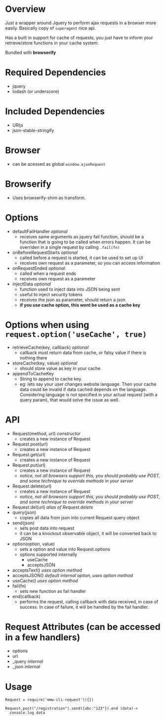 # Overview
Just a wrapper around Jquery to perform ajax requests in a browser more easily. Basically copy of ``superagent`` nice api.

Has a built in support for cache of requests, you just have to inform your retrieve/store functions in your cache system.

Bundled with **browserify**

# Required Dependencies
- jquery
- lodash (or underscore)

# Included Dependencies
- URIjs
- json-stable-stringify

# Browser
- can be acessed as global ``window.ajaxRequest``

# Browserify
- Uses browserify-shim as transform.

# Options

- defaultFailHandler *optional*
  + receives same arguments as jquery fail function, should be a function that is going to be called when errors happen. It can be overriden in a single request by calling ``.fail(fn)``
- onBeforeRequestStarts *optional*
  + called before a request is started, it can be used to set up UI
  + receives own request as a parameter, so you can access information
- onRequestEnded *optional*
  + called when a request ends
  + receives own request as a parameter
- injectData *optional*
  + function used to inject data into JSON being sent
  + useful to inject security tokens
  + receives the json as parameter, should return a json
  + **if you use cache option, this wont be used as a cache key**

# Options when using ``request.option('useCache', true)``

- retrieveCache(key, callback) *optional*
  + callback must return data from cache, or falsy value if there is nothing there
- storeCache(key, value) *optional*
  + should store value as key in your cache
- appendToCacheKey
  + String to append to cache key.
  + eg: lets say your user changes website language. Then your cache data could be invalid if data cached depends on the language. Considering language is not specified in your actual request (with a query param), that would solve the issue as well.

# API

- Request(method, url) *constructor*
  + creates a new instance of Request
- Request.post(url)
  + creates a new instance of Request
- Request.get(url)
  + creates a new instance of Request
- Request.put(url)
  + creates a new instance of Request
  + *notice, not all browsers support this, you should probably use POST, and some technique to override methods in your server*
- Request.delete(url)
  + creates a new instance of Request
  + *notice, not all browsers support this, you should probably use POST, and some technique to override methods in your server*
- Request.del(url) *alias of Request.delete*
- query(json)
  + copies all data from json into current Request query object
- send(json)
  + sets post data into request
  + it can be a knockout observable object, it will be converted back to JSON
- option(option, value)
  + sets a option and value into Request.options
  + options supported internally
    * useCache
    * acceptsJSON
- acceptsText() *uses option method*
- acceptsJSON() *default internal option*, *uses option method*
- useCache() *uses option method*
- fail(fn)
  + sets new function as fail handler
- end(callback)
  + performs the request, calling callback with data received, in case of success. In case of failure, it will be handled by the fail handler.

# Request Attributes (can be accessed in a few handlers)
- options
- url
- _query *internal*
- _json *internal*

# Usage

```
Request = require('mmw-cli-request')({})

Request.post("/registration").send({abc:"123"}).end (data)->
  console.log data
```
